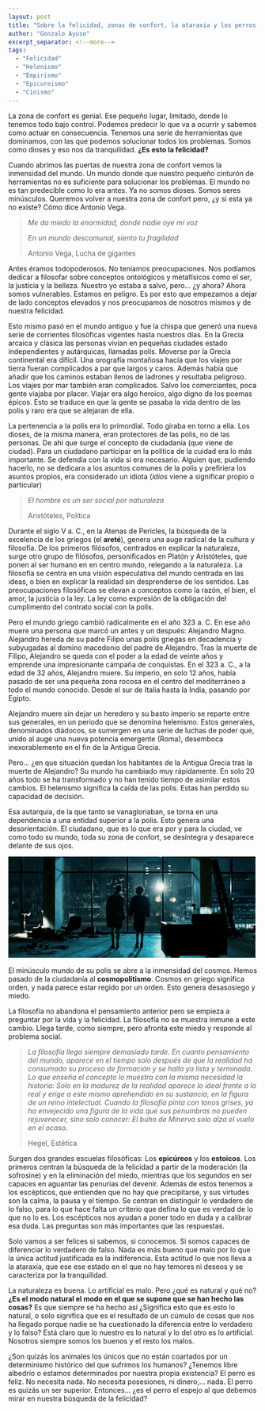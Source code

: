 ```yaml
---
layout: post
title: "Sobre la felicidad, zonas de confort, la ataraxia y los perros."
author: "Gonzalo Ayuso"
excerpt_separator: <!--more-->
tags: 
  - "Felicidad"
  - "Helenismo"
  - "Empirismo"
  - "Epicureismo"
  - "Cinismo"
---
```

La zona de confort es genial. Ese pequeño lugar, limitado, donde lo tenemos todo bajo control. Podemos predecir lo que va a ocurrir y sabemos como actuar en consecuencia. Tenemos una serie de herramientas que dominamos, con las que podemos solucionar todos los problemas. Somos como dioses y eso nos da tranquilidad. **¿Es esto la felicidad?**
<!--more-->
Cuando abrimos las puertas de nuestra zona de confort vemos la inmensidad del mundo. Un mundo donde que nuestro pequeño cinturón de herramientas no es suficiente para solucionar los problemas. El mundo no es tan predecible como lo era antes. Ya no somos dioses. Somos seres minúsculos. Queremos volver a nuestra zona de confort pero, ¿y si esta ya no existe? Cómo dice Antonio Vega.

> *Me da miedo la enormidad, donde nadie oye mi voz* 
> 
> *En un mundo descomunal, siento tu fragilidad*
> 
> Antonio Vega, Lucha de gigantes

Antes éramos todopoderosos. No teníamos preocupaciones. Nos podíamos dedicar a filosofar sobre conceptos ontológicos y metafísicos como el ser, la justicia y la belleza. Nuestro yo estaba a salvo, pero… ¿y ahora? Ahora somos vulnerables. Estamos en peligro. Es por esto que empezamos a dejar de lado conceptos elevados y nos preocupamos de nosotros mismos y de nuestra felicidad.

Esto mismo pasó en el mundo antiguo y fue la chispa que generó una nueva serie de corrientes filosóficas vigentes hasta nuestros días. En la Grecia arcaica y clásica las personas vivían en pequeñas ciudades estado independientes y autárquicas, llamadas polis. Moverse por la Grecia continental era difícil. Una orografía montañosa hacía que los viajes por tierra fueran complicados a par que largos y caros. Además había que añadir que los caminos estaban llenos de ladrones y resultaba peligroso. Los viajes por mar también eran complicados. Salvo los comerciantes, poca gente viajaba por placer. Viajar era algo heroico, algo digno de los poemas épicos. Esto se traduce en que la gente se pasaba la vida dentro de las polis y raro era que se alejaran de ella. 

La pertenencia a la polis era lo primordial. Todo giraba en torno a ella. Los dioses, de la misma manera, eran protectores de las polis, no de las personas. De ahí que surge el concepto de ciudadanía (que viene de ciudad). Para un ciudadano participar en la política de la cuidad era lo más importante. Se defendía con la vida si era necesario. Alguien que, pudiendo hacerlo, no se dedicara a los asuntos comunes de la polis y prefiriera los asuntos propios, era considerado un idiota (*idios* viene a significar propio o particular)

> *El hombre es un ser social por naturaleza*
> 
> Aristóteles, Política
 

Durante el siglo V a. C., en la Atenas de Pericles, la búsqueda de la excelencia de los griegos (el **areté**), genera una auge radical de la cultura y filosofía. De los primeros filósofos, centrados en explicar la naturaleza, surge otro grupo de filósofos, personificados en Platón y Aristóteles, que ponen al ser humano en en centro mundo, relegando a la naturaleza. La filosofía se centra en una visión especulativa del mundo centrada en las ideas, o bien en explicar la realidad sin desprenderse de los sentidos. Las preocupaciones filosóficas se elevan a conceptos como la razón, el bien, el amor, la justicia o la ley. La ley como expresión de la obligación del cumplimento del contrato social con la polis.

Pero el mundo griego cambió radicalmente en el año 323 a. C. En ese año muere una persona que marcó un antes y un después: Alejandro Magno. Alejandro hereda de su padre Filipo unas polis griegas en decadencia y subyugadas al domino macedonio del padre de Alejandro. Tras la muerte de Filipo, Alejandro se queda con el poder a la edad de veinte años y emprende una impresionante campaña de conquistas. En el 323 a. C., a la edad de 32 años, Alejandro muere. Su imperio, en solo 12 años, había pasado de ser una pequeña zona rocosa en el centro del mediterráneo a todo el mundo conocido. Desde el sur de Italia hasta la India, pasando por Egipto.

Alejandro muere sin dejar un heredero y su basto imperio se reparte entre sus generales, en un periodo que se denomina helenismo. Estos generales, denominados diádocos, se sumergen en una serie de luchas de poder que, unido al auge una nueva potencia emergente (Roma), desemboca inexorablemente en el fin de la Antigua Grecia.

Pero… ¿en que situación quedan los habitantes de la Antigua Grecia tras la muerte de Alejandro? Su mundo ha cambiado muy rápidamente. En solo 20 años todo se ha transformado y no han tenido tiempo de asimilar estos cambios. El helenismo significa la caída de las polis. Estas han perdido su capacidad de decisión. 

Esa autarquía, de la que tanto se vanagloriaban, se torna en una dependencia a una entidad superior a la polis. Esto genera una desorientación. El ciudadano, que es lo que era por y para la ciudad, ve como todo su mundo, toda su zona de confort, se desintegra y desaparece delante de sus ojos.

![Fight Club](../assets/5c8b2ead2000009e047057ff.gif)


El minúsculo mundo de su polis se abre a la inmensidad del cosmos. Hemos pasado de la ciudadanía al **cosmopolitismo**. Cosmos en griego significa orden, y nada parece estar regido por un orden. Esto genera desasosiego y miedo. 

La filosofía no abandona el pensamiento anterior pero se empieza a preguntar por la vida y la felicidad. La filosofía no se muestra inmune a este cambio. Llega tarde, como siempre, pero afronta este miedo y responde al problema social.

> *La filosofía llega siempre demasiado tarde. En cuanto pensamiento del mundo, aparece en el tiempo solo después de que la realidad ha consumado su proceso de formación y se halla ya lista y terminada. Lo que enseña el concepto lo muestra con la misma necesidad la historia: Solo en la madurez de la realidad aparece lo ideal frente a lo real y erige a este mismo aprehendido en su sustancia, en la figura de un reino intelectual. Cuando la filosofía pinta con tonos grises, ya ha envejecido una figura de la vida que sus penumbras no pueden rejuvenecer, sino solo conocer: El búho de Minerva solo alza el vuelo en el ocaso.*
>
> Hegel, Estética 

Surgen dos grandes escuelas filosóficas: Los **epicúreos** y los **estoicos**. Los primeros centran la búsqueda de la felicidad a partir de la moderación (la sofrosine) y en la eliminación del miedo, mientras que los segundos en ser capaces en aguantar las penurias del devenir. Además de estos tenemos a los escépticos, que entienden que no hay que precipitarse, y sus virtudes son la calma, la pausa y el tiempo. Se centran en distinguir lo verdadero de lo falso, para lo que hace falta un criterio que defina lo que es verdad de lo que no lo es. Los escépticos nos ayudan a poner todo en duda y a calibrar esa duda. Las preguntas son más importantes que las respuestas. 

Solo vamos a ser felices si sabemos, si conocemos. Si somos capaces de diferenciar lo verdadero de falso. Nada es más bueno que malo por lo que la única actitud justificada es la indiferencia. Esta actitud lo que nos lleva a la ataraxia, que ese ese estado en el que no hay temores ni deseos y se caracteriza por la tranquilidad.

La naturaleza es buena. Lo artificial es malo. Pero ¿qué es natural y qué no? **¿Es el modo natural el modo en el que se supone que se han hecho las cosas?** Es que siempre se ha hecho así ¿Significa esto que es esto lo natural, o solo significa que es el resultado de un cúmulo de cosas que nos ha llegado porque nadie se ha cuestionado la diferencia entre lo verdadero y lo falso? Está claro que lo nuestro es lo natural y lo del otro es lo artificial. Nosotros siempre somos los buenos y el resto los malos.

¿Son quizás los animales los únicos que no están coartados por un determinismo histórico del que sufrimos los humanos? ¿Tenemos libre albedrío o estamos determinados por nuestra propia existencia? El perro es feliz. No necesita nada. No necesita posesiones, ni dinero,… nada. El perro es quizás un ser superior. Entonces… ¿es el perro el espejo al que debemos mirar en nuestra búsqueda de la felicidad?